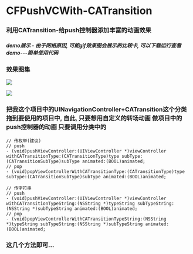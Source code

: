 # CFPushVCWith-CATransition
### 利用CATransition-给push控制器添加丰富的动画效果

##### demo展示 - 由于网络原因, 可能gif效果图会展示的比较卡, 可以下载运行查看demo---简单使用代码

### 效果图集

![](/效果展示.gif) 

![](/3d立方效果.gif) 




### 把我这个项目中的UINavigationController+CATransition这个分类拖到要使用的项目中, 自此, 只要想用自定义的转场动画 做项目中的push控制器的动画 只要调用分类中的

```
// 传枚举(建议)
// push
- (void)pushViewController:(UIViewController *)viewController withCATransitionType:(CATransitionType)type subType:(CATransitionSubType)subType animated:(BOOL)animated;
// pop
- (void)popViewControllerWithCATransitionType:(CATransitionType)type subType:(CATransitionSubType)subType animated:(BOOL)animated;

// 传字符串
// push
- (void)pushViewController:(UIViewController *)viewController withCATransitionTypeString:(NSString *)typeString subTypeString:(NSString *)subTypeString animated:(BOOL)animated;
// pop
- (void)popViewControllerWithCATransitionTypeString:(NSString *)typeString subTypeString:(NSString *)subTypeString animated:(BOOL)animated;
```

### 这几个方法即可...
